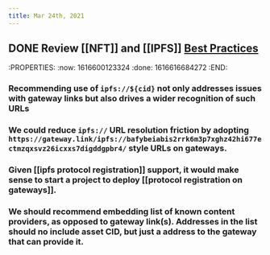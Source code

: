 ```yaml
---
title: Mar 24th, 2021
---
```


## DONE Review [[NFT]] and [[IPFS]] [Best Practices](https://docs.google.com/document/d/1VS9Q04GEF2xli3xl-LlV2OwnwEsnrKhc9esWVmSS7kE/edit?ts=605b4037)
:PROPERTIES:
:now: 1616600123324
:done: 1616616684272
:END:
### Recommending use of `ipfs://${cid}` not only addresses issues with gateway links but also drives a wider recognition of such URLs
### We could reduce `ipfs://` URL resolution friction by adopting `https://gateway.link/ipfs://bafybeiabis2rrk6m3p7xghz42hi677ectmzqxsvz26icxxs7digddgpbr4/` style URLs on  gateways.
### Given [[ipfs protocol registration]] support, it would make sense to start a project to deploy [[protocol registration on gateways]].
### We should recommend embedding list of known content providers, as opposed to gateway link(s). Addresses in the list should no include asset CID, but just a address to the gateway that can provide it.
###
